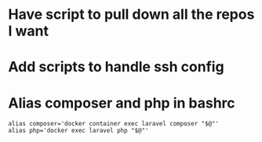# Have script to pull down all the repos I want

# Add scripts to handle ssh config

# Alias composer and php in bashrc

```
alias composer='docker container exec laravel composer "$@"'
alias php='docker exec laravel php "$@"'
```
